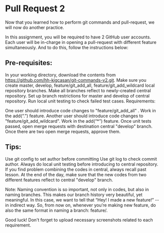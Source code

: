# Pull Request 2
Now that you learned how to perform git commands and pull-request, we will now do another practice.

In this assignment, you will be required to have 2 GitHub user accounts. Each user will be in-charge in opening a pull-request with different feature simultaneously. And to do this, follow the instructions below:

## Pre-requisites:

In your working directory, download the contents from https://github.com/hh-kigcasan/git-commands-v2.git. 
Make sure you create master, develop, feature/git_add_all, feature/git_add_wildcard local repository branches.
Make all branches reflect to newly-created central repository.
Set up branch restrictions for master and develop of central repository.
Run local unit testing to check failed test cases.
Requirements:

One user should introduce code changes to "feature/git_add_all" . Work in the add(“.”) feature.
Another user should introduce code changes to "feature/git_add_wildcard". Work in the add(“*”) feature.
Once unit tests passed, open merge requests with destination central "develop" branch.
Once there are two open merge requests, approve them. 

## Tips:

Use git config to set author before committing
Use git log to check commit author.
Always do local unit testing before introducing to central repository.
If you find problem combining the codes in central, always recall past lesson. At the end of the day, make sure that the new codes from two different features reflect to central "develop" branch.


Note: Naming convention is so important, not only in codes, but also in naming branches. This makes our branch history very beautiful, yet meaningful. In this case, we want to tell that “Hey! I made a new feature!” -- in indirect way. So, from now on, whenever you’re making new feature, do also the same format in naming a branch: feature/<feature name or id given by your team>.

Good luck! Don't forget to upload necessary screenshots related to each requirement.

